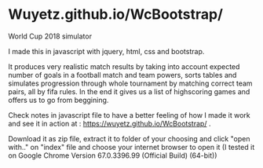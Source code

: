 # Wuyetz.github.io/WcBootstrap/
World Cup 2018 simulator 

I made this in javascript with jquery, html, css and bootstrap. 

It produces very realistic match results by taking into account expected number of goals in a football match and team powers, sorts tables and simulates progression through whole tournament by matching correct team pairs, all by fifa rules. In the end it gives us a list of highscoring games and offers us to go from beggining.

Check notes in javascript file to have a better feeling of how I made it work and see it in action at : https://wuyetz.github.io/WcBootstrap/ .

Download it as zip file, extract it to folder of your choosing and click "open with.." on "index" file and choose your internet browser to open it (I tested it on Google Chrome Version 67.0.3396.99 (Official Build) (64-bit))
